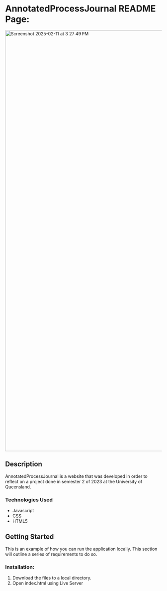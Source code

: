 # AnnotatedProcessJournal README Page:

<img width="1351" alt="Screenshot 2025-02-11 at 3 27 49 PM" src="https://github.com/user-attachments/assets/088d11ae-d9b6-4c6c-a199-e6ce7c6741db" />

## Description

AnnotatedProcessJournal is a website that was developed in order to reflect on a project done in semester 2 of 2023 at the University of Queensland.

### Technologies Used
- Javascript
- CSS
- HTML5


## Getting Started

This is an example of how you can run the application locally. This section will outline a series of requirements to do so.

### Installation:

1. Download the files to a local directory.
2. Open index.html using Live Server












